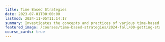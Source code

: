 ```yaml
---
title: Time Based Strategies
date: 2023-07-01T00:00:00
lastmod: 2024-11-05T11:14:17
summary: Investigates the concepts and practices of various time-based media arts with basic introduction to the processes of video art, sound art, and media installation.
featured_image: /courses/time-based-strategies/2024-fall/00-getting-started/2024-time-based-strategies-course-image.jpg
course_cards: true
---
```

